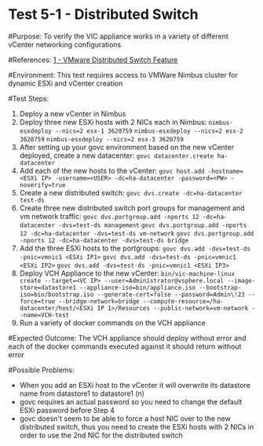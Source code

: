 Test 5-1 - Distributed Switch
=======

#Purpose:
To verify the VIC appliance works in a variety of different vCenter networking configurations

#References:
[1 - VMware Distributed Switch Feature](https://www.vmware.com/products/vsphere/features/distributed-switch.html)

#Environment:
This test requires access to VMWare Nimbus cluster for dynamic ESXi and vCenter creation

#Test Steps:
1. Deploy a new vCenter in Nimbus
2. Deploy three new ESXi hosts with 2 NICs each in Nimbus:
```nimbus-esxdeploy --nics=2 esx-1 3620759```
```nimbus-esxdeploy --nics=2 esx-2 3620759```
```nimbus-esxdeploy --nics=2 esx-3 3620759```
3. After setting up your govc environment based on the new vCenter deployed, create a new datacenter:
```govc datacenter.create ha-datacenter```
4. Add each of the new hosts to the vCenter:
```govc host.add -hostname=<ESXi IP> -username=<USER> -dc=ha-datacenter -password=<PW> -noverify=true```
5. Create a new distributed switch:
```govc dvs.create -dc=ha-datacenter test-ds```
6. Create three new distributed switch port groups for management and vm network traffic:
```govc dvs.portgroup.add -nports 12 -dc=ha-datacenter -dvs=test-ds management```
```govc dvs.portgroup.add -nports 12 -dc=ha-datacenter -dvs=test-ds vm-network```
```govc dvs.portgroup.add -nports 12 -dc=ha-datacenter -dvs=test-ds bridge```
7. Add the three ESXi hosts to the portgroups:
```govc dvs.add -dvs=test-ds -pnic=vmnic1 <ESXi IP1>```
```govc dvs.add -dvs=test-ds -pnic=vmnic1 <ESXi IP2>```
```govc dvs.add -dvs=test-ds -pnic=vmnic1 <ESXi IP3>```
8. Deploy VCH Appliance to the new vCenter:
```bin/vic-machine-linux create --target=<VC IP> --user=Administrator@vsphere.local --image-store=datastore1 --appliance-iso=bin/appliance.iso --bootstrap-iso=bin/bootstrap.iso --generate-cert=false --password=Admin\!23 --force=true --bridge-network=bridge --compute-resource=/ha-datacenter/host/<ESXi IP 1>/Resources --public-network=vm-network --name=VCH-test```
9. Run a variety of docker commands on the VCH appliance

#Expected Outcome:
The VCH appliance should deploy without error and each of the docker commands executed against it should return without error

#Possible Problems:
* When you add an ESXi host to the vCenter it will overwrite its datastore name from datastore1 to datastore1 (n)
* govc requires an actual password so you need to change the default ESXi password before Step 4
* govc doesn't seem to be able to force a host NIC over to the new distributed switch, thus you need to create the ESXi hosts with 2 NICs in order to use the 2nd NIC for the distributed switch
